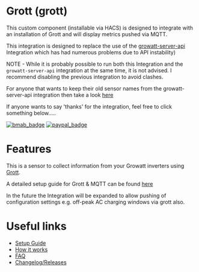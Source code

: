 # Grott (grott)
This custom component (installable via HACS) is designed to integrate with an installation of Grott and will display metrics pushed via MQTT.

This integration is designed to replace the use of the [growatt-server-api](https://github.com/muppet3000/homeassistant-growatt_server_api) Integration which has had numerous problems due to API instability)

NOTE - While it is probably possible to run both this Integration and the `growatt-server-api` integration at the same time, it is not advised. I recommend disabling the previous integration to avoid clashes.

For anyone that wants to keep their old sensor names from the growatt-server-api integration then take a look [here](https://github.com/muppet3000/homeassistant-grott/blob/main/docs/FAQ.md#how-can-i-use-grott-but-keep-my-old-sensor-names-from-the-growatt-server-api-integration)

If anyone wants to say 'thanks' for the integration, feel free to click something below..... 

[![bmab_badge](https://img.shields.io/badge/Buy_Me-A_Beer-FFDD00.svg?style=for-the-badge&logo=buymeacoffee)](https://www.buymeacoffee.com/muppet3000)
[![paypal_badge](https://img.shields.io/badge/PayPal-Beer_Fund-blue.svg?style=for-the-badge&logo=paypal)](https://www.paypal.com/paypalme/muppet3000)

# Features
This is a sensor to collect information from your Growatt inverters using [Grott](https://github.com/johanmeijer/grott).

A detailed setup guide for Grott & MQTT can be found [here](https://github.com/muppet3000/homeassistant-grott/blob/main/docs/prerequisites.md)

In the future the Integration will be expanded to allow pushing of configuration settings e.g. off-peak AC charging windows via grott also.

# Useful links
- [Setup Guide](https://github.com/muppet3000/homeassistant-grott/blob/main/docs/prerequisites.md)
- [How it works](https://github.com/muppet3000/homeassistant-grott/blob/main/docs/info/grott.md)
- [FAQ](https://github.com/muppet3000/homeassistant-grott/blob/main/docs/FAQ.md)
- [Changelog/Releases](https://github.com/muppet3000/homeassistant-grott/releases)
